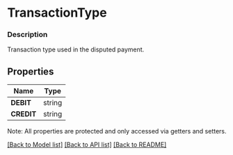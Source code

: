 # TransactionType

### Description

Transaction type used in the disputed payment.

## Properties
Name | Type
------------ | -------------
**DEBIT** | string
**CREDIT** | string

Note: All properties are protected and only accessed via getters and setters.

[[Back to Model list]](../../README.md#documentation-for-models) [[Back to API list]](../../README.md#documentation-for-api-endpoints) [[Back to README]](../../README.md)

